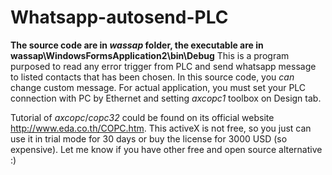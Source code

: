 # Whatsapp-autosend-PLC

**The source code are in *wassap* folder, the executable are in wassap\WindowsFormsApplication2\bin\Debug**
This is a program purposed to read any error trigger from PLC and send whatsapp message to listed contacts that has been chosen. In this source code, you *can* change custom message. For actual application, you must set your PLC connection with PC by Ethernet and setting *axcopc1* toolbox on Design tab.

Tutorial of *axcopc*/*copc32* could be found on its official website http://www.eda.co.th/COPC.htm. This activeX is not free, so you just can use it in trial mode for 30 days or buy the license for 3000 USD (so expensive). Let me know if you have other free and open source alternative :)
